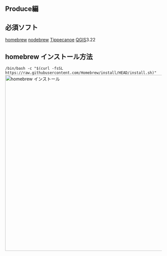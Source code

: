 ## Produce編

## 必須ソフト
[homebrew](https://qiita.com/zaburo/items/29fe23c1ceb6056109fd)
[nodebrew](https://qiita.com/fuqda/items/1b780d7e0658fb7a3889)
[Tippecanoe](https://github.com/mapbox/tippecanoe)
[QGIS](https://qgis.org/ja/site/forusers/download.html)3.22

## homebrew インストール方法
```/bin/bash -c "$(curl -fsSL https://raw.githubusercontent.com/Homebrew/install/HEAD/install.sh)"```
<img width="565" alt="homebrew インストール" src="https://user-images.githubusercontent.com/40018527/146682170-cc09d51c-f99a-4446-bd61-2ba3d13fb28a.png">

